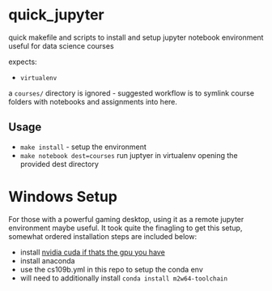 # quick_jupyter

quick makefile and scripts to install and setup jupyter notebook environment useful for data science courses

expects:

* `virtualenv`

a `courses/` directory is ignored - suggested workflow is to symlink course folders with notebooks and assignments into here.

## Usage

* `make install` - setup the environment
* `make notebook dest=courses` run juptyer in virtualenv opening the provided dest directory

# Windows Setup
For those with a powerful gaming desktop, using it as a remote jupyter environment maybe useful. It took quite the finagling to get this setup, somewhat ordered installation steps are included below:

* install [nvidia cuda if thats the gpu you have](https://developer.nvidia.com/cuda-downloads)
* install anaconda
* use the cs109b.yml in this repo to setup the conda env
* will need to additionally install `conda install m2w64-toolchain`
